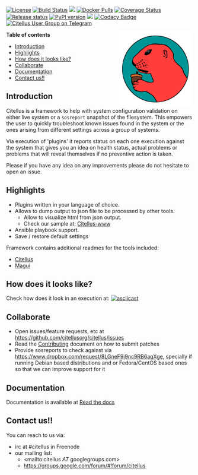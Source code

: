 [![License](https://img.shields.io/github/license/citellusorg/citellus.svg)](LICENSE)
[![Build Status](https://travis-ci.org/citellusorg/citellus.svg?branch=master)](https://travis-ci.org/citellusorg/citellus)
[![](https://readthedocs.org/projects/citellus/badge/?version=latest)](https://readthedocs.org/projects/citellus/builds/ "Read The docs build")
[![Docker Pulls](https://img.shields.io/docker/pulls/citellus/citellus.svg)](https://img.shields.io/docker/pulls/citellus/citellus.svg)
[![Coverage Status](https://coveralls.io/repos/github/citellusorg/citellus/badge.svg?branch=master)](https://coveralls.io/github/citellusorg/citellus?branch=master)
[![Release status](https://img.shields.io/github/release/citellusorg/citellus.svg)](https://github.com/citellusorg/citellus/releases)
[![PyPI version](https://badge.fury.io/py/citellus.svg)](https://badge.fury.io/py/citellus)
[![](https://images.microbadger.com/badges/image/citellus/citellus.svg)](https://microbadger.com/images/citellus/citellus "Get your own image badge on microbadger.com")
[![Codacy Badge](https://api.codacy.com/project/badge/Grade/50c01175b64a4417b270d4dc29a0c0c6)](https://www.codacy.com/app/citellus/citellus?utm_source=github.com&utm_medium=referral&utm_content=citellusorg/citellus&utm_campaign=Badge_Grade)
<a href="https://t.me/citellusUG"><img src="https://img.shields.io/badge/Citellus%20User%20Group-190cde.svg?logo=telegram" alt="Citellus User Group on Telegram"/></a>

<img src="doc/citellus.png" width="202" height="202" border=0 align="right">

**Table of contents**

<!-- TOC depthFrom:1 insertAnchor:false orderedList:false -->

- [Introduction](#introduction)
- [Highlights](#highlights)
- [How does it looks like?](#how-does-it-looks-like)
- [Collaborate](#collaborate)
- [Documentation](#documentation)
- [Contact us!!](#contact-us)

<!-- /TOC -->

## Introduction

Citellus is a framework to help with system configuration validation on either live system or a `sosreport` snapshot of the filesystem. This empowers the user to quickly troubleshoot known issues found in the system or the ones arising from different settings across a group of systems.

Via execution of 'plugins' it reports status on each one execution against the system that gives you an idea on health status, actual problems or problems that will reveal themselves if no preventive action is taken.

Please if you have any idea on any improvements please do not hesitate to open an issue.

## Highlights

- Plugins written in your language of choice.
- Allows to dump output to json file to be processed by other tools.
  - Allow to visualize html from json output.
  - Check our sample at: [Citellus-www](http://htmlpreview.github.io/?https://github.com/citellusorg/citellus/blob/master/doc/sampleweb/citellus.html)
- Ansible playbook support.
- Save / restore default settings

Framework contains additional readmes for the tools included:

- [Citellus](citellus.md)
- [Magui](magui.md)

## How does it looks like?

Check how does it look in an execution at:
[![asciicast](https://asciinema.org/a/169814.png)](https://asciinema.org/a/169814)

## Collaborate

- Open issues/feature requests, etc at <https://github.com/citellusorg/citellus/issues>
- Read the [Contributing](development/CONTRIBUTING.md) document on how to submit patches
- Provide sosreports to check against via <https://www.dropbox.com/request/8LGneF9i9nc9RB6aqXge>, specially if running Debian based distributions and or Fedora/CentOS based ones so that we can improve support for it

## Documentation

Documentation is available at [Read the docs](https://citellus.readthedocs.io)

## Contact us!!

You can reach to us via:

- irc at #citellus in Freenode
- our mailing list:
  - <mailto:citellus _AT_ googlegroups.com>
  - <https://groups.google.com/forum/#!forum/citellus>

